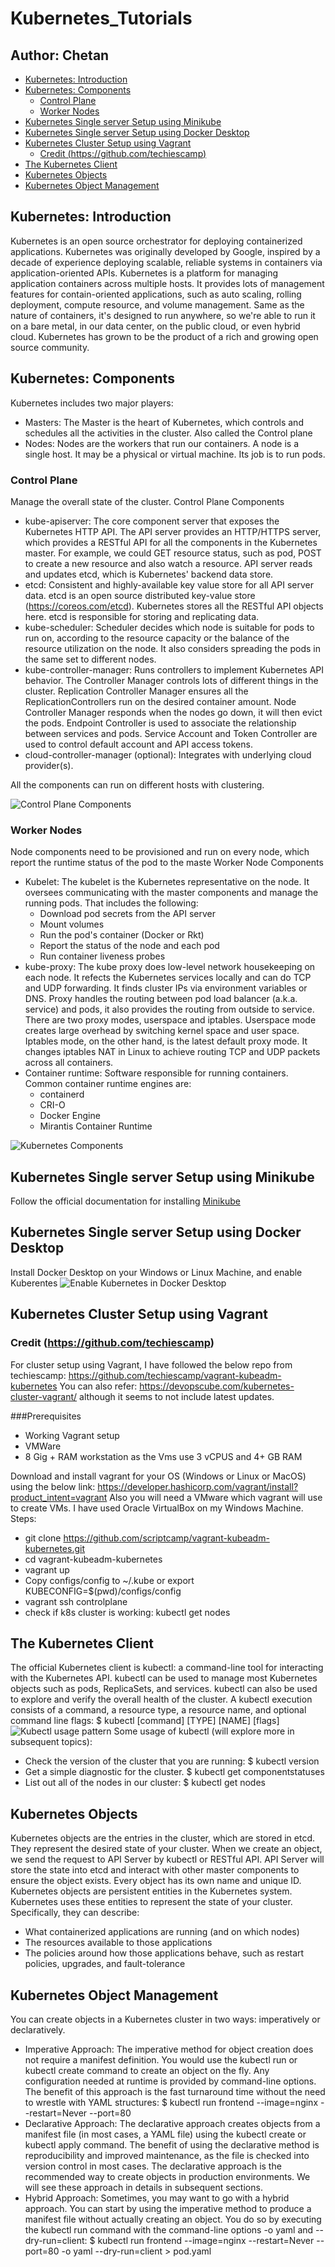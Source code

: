 # Kubernetes_Tutorials <!-- omit in toc -->
## Author: Chetan <!-- omit in toc -->

- [Kubernetes: Introduction ](#kubernetes-introduction-)
- [Kubernetes: Components ](#kubernetes-components-)
  - [Control Plane ](#control-plane-)
  - [Worker Nodes ](#worker-nodes-)
- [Kubernetes Single server Setup using Minikube ](#kubernetes-single-server-setup-using-minikube-)
- [Kubernetes Single server Setup using Docker Desktop ](#kubernetes-single-server-setup-using-docker-desktop-)
- [Kubernetes Cluster Setup using Vagrant ](#kubernetes-cluster-setup-using-vagrant-)
  - [Credit (https://github.com/techiescamp)](#credit-httpsgithubcomtechiescamp)
- [The Kubernetes Client ](#the-kubernetes-client-)
- [Kubernetes Objects ](#kubernetes-objects-)
- [Kubernetes Object Management ](#kubernetes-object-management-)


## Kubernetes: Introduction <a name="kubernetes-introduction"></a>
Kubernetes is an open source orchestrator for deploying containerized applications. Kubernetes was originally developed by Google, inspired by a decade of experience deploying scalable, reliable systems in containers via application-oriented APIs. Kubernetes is a platform for managing application containers across multiple hosts. It provides lots of management features for contain-oriented applications, such as auto scaling, rolling deployment, compute resource, and volume management. Same as the nature of containers, it's designed to run anywhere, so we're able to run it on a bare metal, in our data center, on the public cloud, or even hybrid cloud.
Kubernetes has grown to be the product of a rich and growing open source community.

## Kubernetes: Components <a name="kubernetes-components"></a>
Kubernetes includes two major players:
- Masters: The Master is the heart of Kubernetes, which controls and schedules all the activities in the cluster. Also called the Control plane
- Nodes: Nodes are the workers that run our containers. A node is a single host. It may be a physical or virtual machine. Its job is to run pods.

### Control Plane <a name="control-plane"></a>
Manage the overall state of the cluster.
Control Plane Components

- kube-apiserver: The core component server that exposes the Kubernetes HTTP API. The API server provides an HTTP/HTTPS server, which provides a RESTful API for all the components in the Kubernetes master. For example, we could GET resource status, such as pod, POST to create a new resource and also watch a resource. API server reads and updates etcd, which is Kubernetes' backend data store.
- etcd: Consistent and highly-available key value store for all API server data. etcd is an open source distributed key-value store (https://coreos.com/etcd). Kubernetes stores all the RESTful API objects here. etcd is responsible for storing and replicating data.
- kube-scheduler: Scheduler decides which node is suitable for pods to run on, according to the resource capacity or the balance of the resource utilization on the node. It also considers spreading the pods in the same set to different nodes.
- kube-controller-manager: Runs controllers to implement Kubernetes API behavior. The Controller Manager controls lots of different things in the cluster. Replication Controller Manager ensures all the ReplicationControllers run on the desired container amount. Node Controller Manager responds when the nodes go down, it will then evict the pods. Endpoint Controller is used to associate the relationship between services and pods. Service Account and Token Controller are used to control default account and API access tokens.
- cloud-controller-manager (optional): Integrates with underlying cloud provider(s).

All the components can run on different hosts with clustering.

![Control Plane Components](image.png)

### Worker Nodes <a name="worker-nodes"></a>
Node components need to be provisioned and run on every node, which report the runtime status of the pod to the maste
Worker Node Components
- Kubelet: The kubelet is the Kubernetes representative on the node. It oversees communicating with the master components and manage the running pods. That includes the following:
  - Download pod secrets from the API server
  - Mount volumes
  - Run the pod's container (Docker or Rkt)
  - Report the status of the node and each pod
  - Run container liveness probes
- kube-proxy: The kube proxy does low-level network housekeeping on each node. It refects the Kubernetes services locally and can do TCP and UDP forwarding. It finds cluster IPs via environment variables or DNS. Proxy handles the routing between pod load balancer (a.k.a. service) and pods, it also provides the routing from outside to service. There are two proxy modes, userspace and iptables. Userspace mode creates large overhead by switching kernel space and user space. Iptables mode, on the other hand, is the latest default proxy mode. It changes iptables NAT in Linux to achieve routing TCP and UDP packets across all containers.
- Container runtime: Software responsible for running containers. Common container runtime engines are:
  - containerd
  - CRI-O
  - Docker Engine
  - Mirantis Container Runtime

![Kubernetes Components](image-1.png)

## Kubernetes Single server Setup using Minikube <a name="kubernetes-single-server-setup-using-minikube"></a>
Follow the official documentation for installing [Minikube](https://minikube.sigs.k8s.io/docs/start/?arch=%2Fwindows%2Fx86-64%2Fstable%2F.exe+download)

## Kubernetes Single server Setup using Docker Desktop <a name="kubernetes-single-server-setup-using-dd"></a>
Install Docker Desktop on your Windows or Linux Machine, and enable Kuberentes
![Enable Kubernetes in Docker Desktop](image-3.png)

## Kubernetes Cluster Setup using Vagrant <a name="kubernetes-cluster-setup-using-vagrant"></a>
### Credit (https://github.com/techiescamp)
For cluster setup using Vagrant, I have followed the below repo from techiescamp:
https://github.com/techiescamp/vagrant-kubeadm-kubernetes
You can also refer:
https://devopscube.com/kubernetes-cluster-vagrant/
although it seems to not include latest updates.

###Prerequisites
- Working Vagrant setup
- VMWare
- 8 Gig + RAM workstation as the Vms use 3 vCPUS and 4+ GB RAM

Download and install vagrant for your OS (Windows or Linux or MacOS) using the below link:
https://developer.hashicorp.com/vagrant/install?product_intent=vagrant
Also you will need a VMware which vagrant will use to create VMs. I have used Oracle VirtualBox on my Windows Machine.
Steps:
- git clone https://github.com/scriptcamp/vagrant-kubeadm-kubernetes.git
- cd vagrant-kubeadm-kubernetes
- vagrant up
- Copy configs/config to ~/.kube
  or
  export KUBECONFIG=$(pwd)/configs/config
- vagrant ssh controlplane
- check if k8s cluster is working: kubectl get nodes


## The Kubernetes Client <a name="the-kubernetes-client"></a>
The official Kubernetes client is kubectl: a command-line tool for interacting with the Kubernetes API. kubectl can be used to manage most Kubernetes objects such as pods, ReplicaSets, and services. kubectl can also be used to explore and verify the overall health of the cluster.
A kubectl execution consists of a command, a resource type, a resource name, and optional command line flags:
$ kubectl [command] [TYPE] [NAME] [flags]
![Kubectl usage pattern](image-2.png)
Some usage of kubectl (will explore more in subsequent topics):
- Check the version of the cluster that you are running:
$ kubectl version
- Get a simple diagnostic for the cluster.
$ kubectl get componentstatuses
- List out all of the nodes in our cluster:
$ kubectl get nodes

## Kubernetes Objects <a name="kubernetes-objects"></a>
Kubernetes objects are the entries in the cluster, which are stored in etcd. They represent the desired state of your cluster. When we create an object, we send the request to API Server by kubectl or RESTful API. API Server will store the state into etcd and interact with other master components to ensure the object exists. Every object has its own name and unique ID.
Kubernetes objects are persistent entities in the Kubernetes system. Kubernetes uses these entities to represent the state of your cluster. Specifically, they can describe:
- What containerized applications are running (and on which nodes)
- The resources available to those applications
- The policies around how those applications behave, such as restart policies, upgrades, and fault-tolerance

## Kubernetes Object Management <a name="kubernetes-object-management"></a>
You can create objects in a Kubernetes cluster in two ways: imperatively or declaratively.
- Imperative Approach: The imperative method for object creation does not require a manifest definition. You would use the kubectl run or kubectl create command to create an object on the fly. Any configuration needed at runtime is provided by command-line options. The benefit of this approach is the fast turnaround time without the need to wrestle with YAML structures:
$ kubectl run frontend --image=nginx --restart=Never --port=80
- Declarative Approach: The declarative approach creates objects from a manifest file (in most cases, a YAML file) using the kubectl create or kubectl apply command. The benefit of using the declarative method is reproducibility and improved maintenance, as the file is checked into version control in most cases. The declarative approach is the recommended way to create objects in production environments. We will see these approach in details in subsequent sections.
- Hybrid Approach: Sometimes, you may want to go with a hybrid approach. You can start by using the imperative method to produce a manifest file without actually creating an object. You do so by executing the kubectl run command with the command-line options -o yaml and --dry-run=client:
$ kubectl run frontend --image=nginx --restart=Never --port=80 -o yaml --dry-run=client > pod.yaml

